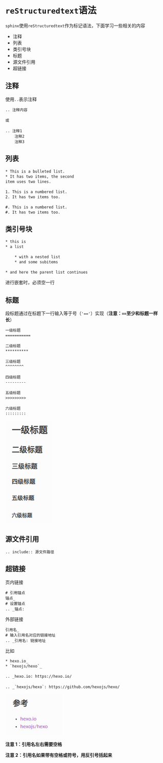 
# `reStructuredtext`语法

`sphinx`使用`reStructuredtext`作为标记语法，下面学习一些相关的内容

* 注释
* 列表
* 类引号块
* 标题
* 源文件引用
* 超链接

## 注释

使用`..`表示注释

    .. 注释内容

    或

    .. 注释1
        注释2
        注释3

## 列表

    * This is a bulleted list.
    * It has two items, the second
    item uses two lines.

    1. This is a numbered list.
    2. It has two items too.

    #. This is a numbered list.
    #. It has two items too.

## 类引号块

    * this is
    * a list

        * with a nested list
        * and some subitems

    * and here the parent list continues

进行嵌套时，必须空一行

## 标题

段标题通过在标题下一行输入等于号（`'=='`）实现（**注意：`==`至少和标题一样长**）

    一级标题
    ===========

    二级标题
    **********

    三级标题
    ^^^^^^^^

    四级标题
    ---------

    五级标题
    >>>>>>>>>

    六级标题
    :::::::::

![](./imgs/titles.png)

## 源文件引用

    .. include:: 源文件路径

## 超链接

页内链接

    # 引用锚点
    锚点_
    # 设置锚点
    .. _锚点:

外部链接

    引用名_
    # 输入引用名对应的链接地址
    .. _引用名: 链接地址

比如

    * hexo.io_
    * `hexojs/hexo`_

    .. _hexo.io: https://hexo.io/

    .. _`hexojs/hexo`: https://github.com/hexojs/hexo/　

![](./imgs/out-ref.png)

**注意 1：引用名左右需要空格**

**注意 2：引用名如果带有空格或符号，用反引号括起来**











